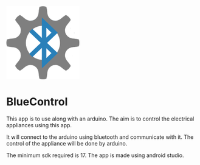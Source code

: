 <img src = "https://github.com/ParadoxZero/BlueControl/blob/master/app/src/main/res/mipmap-xxhdpi/ic_launcher.png">
<b><h1>BlueControl</h1></b>


This app is to use along with an arduino. The aim is to control the electrical appliances using this app. 

It will connect to the arduino using bluetooth and communicate with it.
The control of the appliance will be done by arduino.

The minimum sdk required is 17.
The app is made using android studio.

